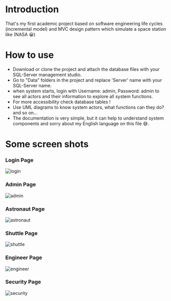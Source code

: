 # Introduction
That's my first academic project based on software engineering life cycles (incremental model) and MVC design pattern which simulate a space station like (NASA 😀)
# How to use
- Download or clone the project and attach the database files with your SQL-Server management studio.
- Go to "Data" folders in the project and replace 'Server' name with your SQL-Server name.
- when system starts, login with Username: admin, Password: admin to see all actors and their information to explore all system functions.
- For more accessibility check database tables !
- Use UML diagrams to know system actors, what functions can they do? and so on... 
- The documentation is very simple, but it can help to understand system components and sorry about my English language on this file 😅.
# Some screen shots
### Login Page
![login](https://user-images.githubusercontent.com/20142053/28346195-b1ceec5e-6c2f-11e7-9c4f-da83a2ebad42.jpg)
### Admin Page
![admin](https://user-images.githubusercontent.com/20142053/28346247-0321688e-6c30-11e7-9e00-878fbed9cf74.jpg)
### Astronaut Page
![astronaut](https://user-images.githubusercontent.com/20142053/28346295-5a54333e-6c30-11e7-8d64-02b83ccabbf7.jpg)
### Shuttle Page
![shuttle](https://user-images.githubusercontent.com/20142053/28346305-6a3aa3b4-6c30-11e7-9145-9d239f896790.jpg)
### Engineer Page
![engineer](https://user-images.githubusercontent.com/20142053/28346312-766f687c-6c30-11e7-8936-f8b6c9cb6914.jpg)
### Security Page
![security](https://user-images.githubusercontent.com/20142053/28346320-820a5548-6c30-11e7-83aa-ebf57ca54994.jpg)

